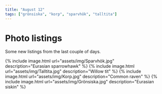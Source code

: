```yaml
---
title: "August 12"
tags: ["grönsiska", "korp", "sparvhök", "talltita"]
---
```

# Photo listings
Some new listings from the last couple of days.

{% include image.html url="assets/img/Sparvhök.jpg" description="Eurasian sparrowhawk" %}
{% include image.html url="assets/img/Talltita.jpg" description="Willow tit" %}
{% include image.html url="assets/img/Korp.jpg" description="Common raven" %}
{% include image.html url="assets/img/Grönsiska.jpg" description="Eurasian siskin" %}
